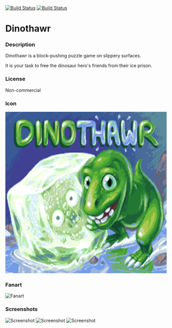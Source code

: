 [![Build Status](https://travis-ci.org/kodi-game/game.libretro.dinothawr.svg?branch=master)](https://travis-ci.org/kodi-game/game.libretro.dinothawr)
[![Build Status](https://ci.appveyor.com/api/projects/status/github/kodi-game/game.libretro.dinothawr?svg=true)](https://ci.appveyor.com/project/kodi-game/game-libretro-dinothawr)

# Dinothawr

### Description

Dinothawr is a block-pushing puzzle game on slippery surfaces.

It is your task to free the dinosaur hero&apos;s friends from their ice prison.

### License

Non-commercial

### Icon

![Icon](game.libretro.dinothawr/resources/icon.png)

### Fanart

![Fanart](game.libretro.dinothawr/resources/fanart.jpg)

### Screenshots

![Screenshot](game.libretro.dinothawr/resources/screenshot-01.jpg)
![Screenshot](game.libretro.dinothawr/resources/screenshot-02.jpg)
![Screenshot](game.libretro.dinothawr/resources/screenshot-03.jpg)
